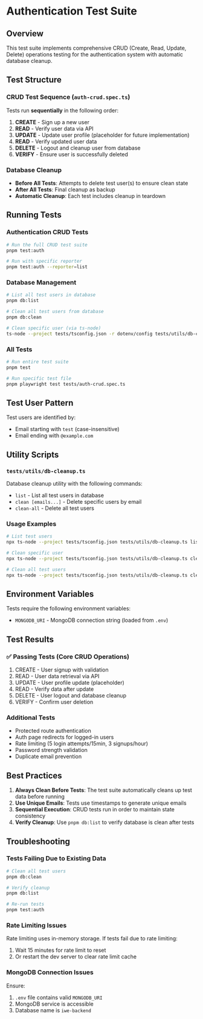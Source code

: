 # Authentication Test Suite

## Overview

This test suite implements comprehensive CRUD (Create, Read, Update, Delete) operations testing for the authentication system with automatic database cleanup.

## Test Structure

### CRUD Test Sequence (`auth-crud.spec.ts`)

Tests run **sequentially** in the following order:

1. **CREATE** - Sign up a new user
2. **READ** - Verify user data via API
3. **UPDATE** - Update user profile (placeholder for future implementation)
4. **READ** - Verify updated user data
5. **DELETE** - Logout and cleanup user from database
6. **VERIFY** - Ensure user is successfully deleted

### Database Cleanup

- **Before All Tests**: Attempts to delete test user(s) to ensure clean state
- **After All Tests**: Final cleanup as backup
- **Automatic Cleanup**: Each test includes cleanup in teardown

## Running Tests

### Authentication CRUD Tests

```bash
# Run the full CRUD test suite
pnpm test:auth

# Run with specific reporter
pnpm test:auth --reporter=list
```

### Database Management

```bash
# List all test users in database
pnpm db:list

# Clean all test users from database
pnpm db:clean

# Clean specific user (via ts-node)
ts-node --project tests/tsconfig.json -r dotenv/config tests/utils/db-cleanup.ts clean test@example.com
```

### All Tests

```bash
# Run entire test suite
pnpm test

# Run specific test file
pnpm playwright test tests/auth-crud.spec.ts
```

## Test User Pattern

Test users are identified by:

- Email starting with `test` (case-insensitive)
- Email ending with `@example.com`

## Utility Scripts

### `tests/utils/db-cleanup.ts`

Database cleanup utility with the following commands:

- `list` - List all test users in database
- `clean [emails...]` - Delete specific users by email
- `clean-all` - Delete all test users

### Usage Examples

```bash
# List test users
npx ts-node --project tests/tsconfig.json tests/utils/db-cleanup.ts list

# Clean specific user
npx ts-node --project tests/tsconfig.json tests/utils/db-cleanup.ts clean test@example.com

# Clean all test users
npx ts-node --project tests/tsconfig.json tests/utils/db-cleanup.ts clean-all
```

## Environment Variables

Tests require the following environment variables:

- `MONGODB_URI` - MongoDB connection string (loaded from `.env`)

## Test Results

### ✅ Passing Tests (Core CRUD Operations)

1. CREATE - User signup with validation
2. READ - User data retrieval via API
3. UPDATE - User profile update (placeholder)
4. READ - Verify data after update
5. DELETE - User logout and database cleanup
6. VERIFY - Confirm user deletion

### Additional Tests

- Protected route authentication
- Auth page redirects for logged-in users
- Rate limiting (5 login attempts/15min, 3 signups/hour)
- Password strength validation
- Duplicate email prevention

## Best Practices

1. **Always Clean Before Tests**: The test suite automatically cleans up test data before running
2. **Use Unique Emails**: Tests use timestamps to generate unique emails
3. **Sequential Execution**: CRUD tests run in order to maintain state consistency
4. **Verify Cleanup**: Use `pnpm db:list` to verify database is clean after tests

## Troubleshooting

### Tests Failing Due to Existing Data

```bash
# Clean all test users
pnpm db:clean

# Verify cleanup
pnpm db:list

# Re-run tests
pnpm test:auth
```

### Rate Limiting Issues

Rate limiting uses in-memory storage. If tests fail due to rate limiting:

1. Wait 15 minutes for rate limit to reset
2. Or restart the dev server to clear rate limit cache

### MongoDB Connection Issues

Ensure:

1. `.env` file contains valid `MONGODB_URI`
2. MongoDB service is accessible
3. Database name is `iwe-backend`
